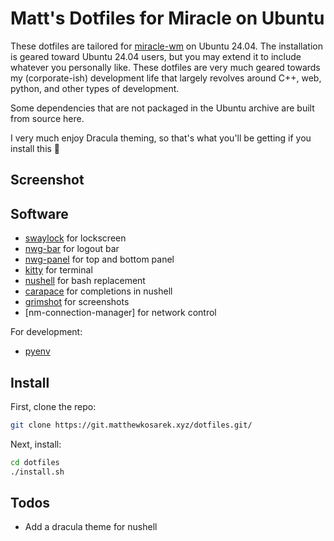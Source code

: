# Matt's Dotfiles for Miracle on Ubuntu
These dotfiles are tailored for [miracle-wm](https://github.com/miracle-wm-org/miracle-wm)
on Ubuntu 24.04. The installation is geared toward Ubuntu 24.04 users, but you may extend
it to include whatever you personally like. These dotfiles are very much geared towards
my (corporate-ish) development life that largely revolves around C++, web, python,
and other types of development.

Some dependencies that are not packaged in the Ubuntu archive are built from
source here.

I very much enjoy Dracula theming, so that's what you'll be getting if you
install this 🧛

## Screenshot

## Software
- [swaylock](https://github.com/swaywm/swaylock) for lockscreen
- [nwg-bar](https://github.com/nwg-piotr/nwg-bar) for logout bar
- [nwg-panel](https://github.com/nwg-piotr/nwg-panel) for top and bottom panel
- [kitty](https://sw.kovidgoyal.net/kitty/) for terminal
- [nushell](https://www.nushell.sh/) for bash replacement
- [carapace](https://carapace.sh/) for completions in nushell
- [grimshot](https://man.archlinux.org/man/grimshot.1.en) for screenshots
- [nm-connection-manager] for network control

For development:
- [pyenv](https://github.com/pyenv/pyenv)

## Install
First, clone the repo:
```sh
git clone https://git.matthewkosarek.xyz/dotfiles.git/
```

Next, install:
```sh
cd dotfiles
./install.sh
```

## Todos
- Add a dracula theme for nushell